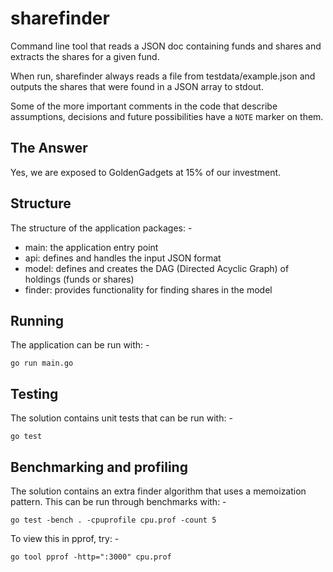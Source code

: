 # sharefinder

Command line tool that reads a JSON doc containing funds and shares and extracts the shares for a given fund.

When run, sharefinder always reads a file from testdata/example.json and outputs the shares that were found
in a JSON array to stdout.

Some of the more important comments in the code that describe assumptions, decisions and future possibilities
have a `NOTE` marker on them.

## The Answer

Yes, we are exposed to GoldenGadgets at 15% of our investment.

## Structure

The structure of the application packages: -

- main: the application entry point
- api: defines and handles the input JSON format
- model: defines and creates the DAG (Directed Acyclic Graph) of holdings (funds or shares)
- finder: provides functionality for finding shares in the model

## Running

The application can be run with: -

    go run main.go

## Testing

The solution contains unit tests that can be run with: -

    go test

## Benchmarking and profiling

The solution contains an extra finder algorithm that uses a memoization pattern. This can be run through benchmarks with: -

    go test -bench . -cpuprofile cpu.prof -count 5

To view this in pprof, try: -

    go tool pprof -http=":3000" cpu.prof

